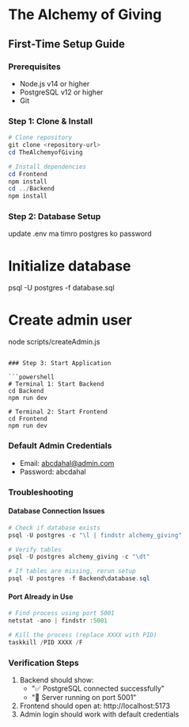 # The Alchemy of Giving

## First-Time Setup Guide

### Prerequisites

- Node.js v14 or higher
- PostgreSQL v12 or higher
- Git

### Step 1: Clone & Install

```powershell
# Clone repository
git clone <repository-url>
cd TheAlchemyofGiving

# Install dependencies
cd Frontend
npm install
cd ../Backend
npm install
```

### Step 2: Database Setup

update .env ma timro postgres ko password

# Initialize database

psql -U postgres -f database.sql

# Create admin user

node scripts/createAdmin.js

````

### Step 3: Start Application

```powershell
# Terminal 1: Start Backend
cd Backend
npm run dev

# Terminal 2: Start Frontend
cd Frontend
npm run dev
````

### Default Admin Credentials

- Email: abcdahal@admin.com
- Password: abcdahal

### Troubleshooting

#### Database Connection Issues

```powershell
# Check if database exists
psql -U postgres -c "\l | findstr alchemy_giving"

# Verify tables
psql -U postgres alchemy_giving -c "\dt"

# If tables are missing, rerun setup
psql -U postgres -f Backend\database.sql
```

#### Port Already in Use

```powershell
# Find process using port 5001
netstat -ano | findstr :5001

# Kill the process (replace XXXX with PID)
taskkill /PID XXXX /F
```

### Verification Steps

1. Backend should show:
   - "✅ PostgreSQL connected successfully"
   - "🚀 Server running on port 5001"
2. Frontend should open at: http://localhost:5173
3. Admin login should work with default credentials
